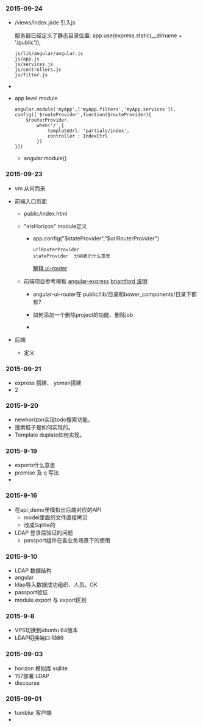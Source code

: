 
### 2015-09-24
*	/views/index.jade 引入js

	  服务器已经定义了静态目录位置: app.use(express.static(__dirname + '/public'));

		js/lib/angular/angular.js
		js/app.js
		js/services.js
		js/controllers.js
		js/filter.js
			

*

*	app level module
	
		angular.module('myApp',['myApp.filters','myApp.services']).
		config(['$routeProvider',function($routeProvider){
			$routerProvider.
				when('/',{
					templateUrl: 'partials/index',
					controller : IndexCtrl
				})
		}])

	*	angular.module()


### 2015-09-23
*	vm 从何而来
*	前端入口页面

	*	public/index.html
		
	*	"irisHorizon" module定义
		*	app.config("$stateProvider","$urlRouterProvider")
		
				urlRouterProvider
				stateProvider  分别表示什么意思
				
			[解释 ui-router](https://github.com/angular-ui/ui-router/wiki/Quick-Reference)
			
	*	前端项目参考模板 [angular-express](https://github.com/btford/angular-express-seed)   [briantford 说明](http://briantford.com/blog/angular-express)
			
		* angular-ui-router在 public/lib/目录和bower_components/目录下都有?
		
		*	如何添加一个删除project的功能、删除job
		
		*	
		
		
*   后端
	*	定义


### 2015-09-21
*	express 搭建、 yoman搭建
*	2

### 2015-9-20
*	newhorizon实现todo搜索功能。
*	搜索框子是如何实现的。
*	Template duplate如何实现。


### 2015-9-19
*	exports什么意思
*	promise 及 q 写法
*



### 2015-9-16
*	在api_demo里模拟出后端对应的API
	*	model里面的文件直接拷贝
	*	改成Sqllite的
*	LDAP 登录后验证的问题
	*	passport组件在各业务场景下的使用		

### 2015-9-10
*	LDAP 数据结构
*	angular
*	ldap导入数据成功组织、人员。OK
*	passport验证
*	module.export 与 export区别

### 2015-9-8
* VPS切换到ubuntu 64版本
* ~~LDAP切换端口 1389~~

### 2015-09-03
*	horizon 模拟库 sqllite
*	157部署 LDAP
*	discourse

### 2015-09-01
*	tumblur 客户端
*

